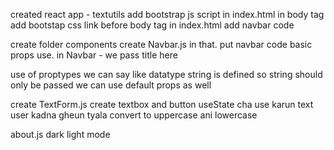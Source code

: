 created react app - textutils
add bootstrap  js script in index.html in body tag
add bootstap css link before body tag in index.html
add navbar code

create folder components
create Navbar.js in that. put navbar code
basic props use. in Navbar - we pass title here

use of proptypes we can say like datatype
string is defined so string should only be passed
we can use default props as well

create TextForm.js
create textbox and button
useState cha use karun text user kadna gheun tyala convert to uppercase ani lowercase

about.js
dark light mode
 





